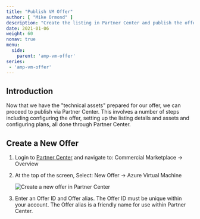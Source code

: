```yaml
---
title: "Publish VM Offer"
author: [ "Mike Ormond" ]
description: "Create the listing in Partner Center and publish the offer."
date: 2021-01-06
weight: 60
nonav: true
menu:
  side:
    parent: 'amp-vm-offer'
series:
 - 'amp-vm-offer'
---
```


## Introduction

Now that we have the "technical assets" prepared for our offer, we can proceed to publish via Partner Center. This involves a number of steps including configuring the offer, setting up the listing details and assets and configuring plans, all done through Partner Center.

## Create a New Offer

1. Login to [Partner Center](https://partner.microsoft.com/dashboard/commercial-marketplace/overview) and navigate to: Commercial Marketplace -> Overview

1. At the top of the screen, Select: New Offer -> Azure Virtual Machine

   ![Create a new offer in Partner Center](/marketplace/images/partnercenter-new-offer.png)

1. Enter an Offer ID and Offer alias. The Offer ID must be unique within your account. The Offer alias is a friendly name for use within Partner Center.